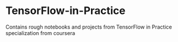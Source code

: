 # TensorFlow-in-Practice
Contains rough notebooks and projects from TensorFlow in Practice specialization from coursera
